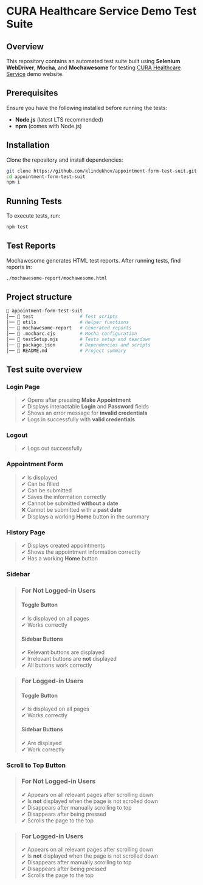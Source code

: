 # CURA Healthcare Service Demo Test Suite

## Overview

This repository contains an automated test suite built using **Selenium WebDriver**, **Mocha**, and **Mochawesome** for testing [CURA Healthcare Service](https://katalon-demo-cura.herokuapp.com/) demo website.

## Prerequisites

Ensure you have the following installed before running the tests:

- **Node.js** (latest LTS recommended)
- **npm** (comes with Node.js)

## Installation

Clone the repository and install dependencies:

```sh
git clone https://github.com/klindukhov/appointment-form-test-suit.git
cd appointment-form-test-suit
npm i
```

## Running Tests

To execute tests, run:

```sh
npm test
```

## Test Reports

Mochawesome generates HTML test reports. After running tests, find reports in:

```sh
./mochawesome-report/mochawesome.html
```

## Project structure

```sh
📂 appointment-form-test-suit
│── 📂 test                 # Test scripts
│── 📂 utils                # Helper functions
│── 📂 mochawesome-report   # Generated reports
│── 📜 .mocharc.cjs         # Mocha configuration
│── 📜 testSetup.mjs        # Tests setup and teardown
│── 📜 package.json         # Dependencies and scripts
│── 📜 README.md            # Project summary
```

## Test suite overview

### Login Page

> ✔ Opens after pressing **Make Appointment** \
> ✔ Displays interactable **Login** and **Password** fields\
> ✔ Shows an error message for **invalid credentials**\
> ✔ Logs in successfully with **valid credentials**

### Logout

> ✔ Logs out successfully

### Appointment Form

> ✔ Is displayed\
> ✔ Can be filled\
> ✔ Can be submitted\
> ✔ Saves the information correctly\
> ✔ Cannot be submitted **without a date**\
> ❌ Cannot be submitted with a **past date**\
> ✔ Displays a working **Home** button in the summary

### History Page

> ✔ Displays created appointments\
> ✔ Shows the appointment information correctly\
> ✔ Has a working **Home** button

### Sidebar

> ### For Not Logged-in Users
>
> #### Toggle Button
>
> ✔ Is displayed on all pages\
> ✔ Works correctly
>
> #### Sidebar Buttons
>
> ✔ Relevant buttons are displayed\
> ✔ Irrelevant buttons are **not** displayed\
> ✔ All buttons work correctly

> ### For Logged-in Users
>
> #### Toggle Button
>
> ✔ Is displayed on all pages\
> ✔ Works correctly
>
> #### Sidebar Buttons
>
> ✔ Are displayed\
> ✔ Work correctly

### Scroll to Top Button

> ### For Not Logged-in Users
>
> ✔ Appears on all relevant pages after scrolling down\
> ✔ Is **not** displayed when the page is not scrolled down\
> ✔ Disappears after manually scrolling to top\
> ✔ Disappears after being pressed\
> ✔ Scrolls the page to the top

> ### For Logged-in Users
>
> ✔ Appears on all relevant pages after scrolling down\
> ✔ Is **not** displayed when the page is not scrolled down\
> ✔ Disappears after manually scrolling to top\
> ✔ Disappears after being pressed\
> ✔ Scrolls the page to the top
